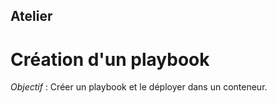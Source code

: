 <!-- .slide: class="exercice" -->
## Atelier
# Création d'un playbook

*Objectif* :
Créer un playbook et le déployer dans un conteneur.
